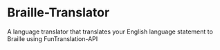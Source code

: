# Braille-Translator
A language translator that translates your English language statement to Braille using FunTranslation-API
